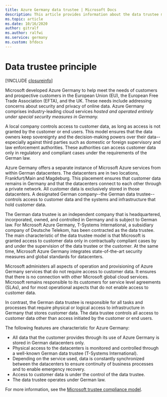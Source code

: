 ```yaml
---
title: Azure Germany data trustee | Microsoft Docs
description: This article provides information about the data trustee model. You will also find relevant links.
ms.topic: article
ms.date: 10/16/2020
author: gitralf
ms.author: ralfwi 
ms.service: germany
ms.custom: bfdocs
---
```


# Data trustee principle

[!INCLUDE [closureinfo](../../includes/germany-closure-info.md)]

Microsoft developed Azure Germany to help meet the needs of customers and prospective customers in the European Union (EU), the European Free Trade Association (EFTA), and the UK. These needs include addressing concerns about security and privacy of online data. Azure Germany comprises industry-leading cloud services *hosted and operated entirely under special security measures in Germany.*

A local company controls access to customer data, as long as access is not granted by the customer or end users. This model ensures that the data owners keep
sovereignty and the decision-making powers over their data--especially against third parties such as domestic or foreign supervisory and law enforcement authorities. These authorities can access customer data only in regulatory and compliant cases under the requirements of the German law.

Azure Germany offers a separate instance of Microsoft Azure services from within German datacenters. The datacenters are in two locations, Frankfurt/Main and Magdeburg. This placement ensures that customer data remains in Germany and that the datacenters connect to each other through a
private network. All customer data is exclusively stored in those datacenters. A designated German company--the German data trustee--controls access to customer data and the systems and infrastructure that hold customer data. 

The German data trustee is an independent company that is headquartered, incorporated, owned, and controlled in Germany and is subject to German law. For Microsoft Azure Germany, T-Systems International, a subsidiary company of Deutsche Telekom, has been contracted as the data trustee. The main characteristic of the data trustee model is that Microsoft is granted access to customer data only in contractually compliant cases by and under the supervision of the data trustee or the customer. At the same time, Microsoft Azure Germany integrates state-of-the-art security measures and global standards for datacenters.

Microsoft administers all aspects of operation and provisioning of Azure Germany services that do not require access to customer data. It ensures that there is no connection with other Microsoft global cloud services. Microsoft remains responsible to its customers for service level agreements (SLAs), and for most operational aspects that do not enable access to customer data.

In contrast, the German data trustee is responsible for all tasks and processes that require physical or logical access to infrastructure in 
Germany that stores customer data. The data trustee controls all access to customer data other than access initiated by the customer or end users. 

The following features are characteristic for Azure Germany:

* All data that the customer provides through its use of Azure Germany is stored in German datacenters only.
* Physical access to the datacenters is monitored and controlled through a well-known German data trustee (T-Systems International).
* Depending on the service used, data is constantly synchronized between the datacenters to ensure continuity of business processes and to enable emergency recovery.
* Access to customer data is under the control of the data trustee.
* The data trustee operates under German law.

For more information, see the [Microsoft trustee compliance model](https://gallery.technet.microsoft.com/Cloud-Germany-Compliance-4161d8df).
